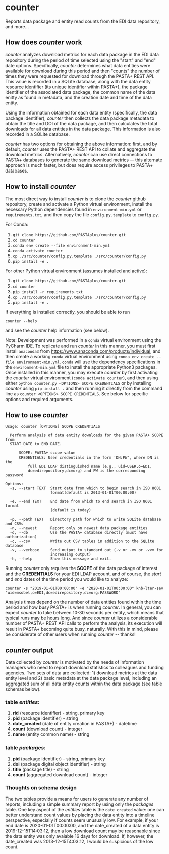 # counter
Reports data package and entity read counts from the EDI data repository, and
more...

## How does *counter* work

*counter* analyzes download metrics for each data package in the EDI data
repository during the period of time selected using the "start" and "end"
date options. Specifically, *counter* determines what data entities were
available for download during this period and then "counts" the number of
times they were requested for download through the PASTA+ REST API. This
value is recorded in a SQLite database, along with the data entity resource
identifier (its unique identifier within PASTA+), the package identifier
of the associated data package, the common name of the data enitty as found
in metadata, and the creation date and time of the data entity.

Using the information obtained for each data entity (specifically, the data
package identifier), *counter* then collects the data package metadata to
obtain the title and DOI of the data package, and then calculates the total
downloads for all data entities in the data package. This information is also
recorded in a SQLite database.

*counter* has two options for obtaining the above information: first, and by
default, *counter* uses the PASTA+ REST API to collate and aggregate the
download metrics. Alternatively, *counter* can use direct connections
to PASTA+ databases to generate the same download metrics -- this alternate
approach is much faster, but does require access privileges to PASTA+
databases.

## How to install *counter*

The most direct way to install *counter* is to clone the
*counter* github repository, create and activate a Python virtual environment,
install the necessary Python dependencies found in `environment-min.yml`
or `requirements.txt`, and then copy the file `config.py.template` to
`config.py`.

For Conda:

1. `git clone https://github.com/PASTAplus/counter.git`
1. `cd counter`
1. `conda env create --file environment-min.yml`
1. `conda activate counter`
1. `cp ./src/counter/config.py.template ./src/counter/config.py`
1. `pip install -e .`


For other Python virtual environment (assumes installed and active):

1. `git clone https://github.com/PASTAplus/counter.git`
1. `cd counter`
1. `pip install -r requirements.txt`
1. `cp ./src/counter/config.py.template ./src/counter/config.py`
1. `pip install -e .`

If everything is installed correctly, you should be able to run
```
counter --help
```
and see the *counter* help information (see below).

Note: Development was performed in a `conda` virtual environment using the
PyCharm IDE. To replicate and run *counter* in this manner, you must first
install `anaconda3` from https://www.anaconda.com/products/individual, and
then create a working `conda` virtual environment using `conda env create
--file environment-min.yml`. `conda` will use the dependency specifications in
the `environment-min.yml` file to install the appropriate Python3 packages.
Once installed in this manner, you may execute *counter* by first activating
the *counter* virtual environment (`conda activate counter`), and then using
either `python counter.py <OPTIONS> SCOPE CREDENTIALS` or by installing
*counter* using `pip install .` and then running it directly from the command
line as `counter <OPTIONS> SCOPE CREDENTIALS`. See below for specific options
and required arguments.

## How to use *counter*
```
Usage: counter [OPTIONS] SCOPE CREDENTIALS

  Perform analysis of data entity downloads for the given PASTA+ SCOPE from
  START_DATE to END_DATE.

      SCOPE: PASTA+ scope value
      CREDENTIALS: User credentials in the form 'DN:PW', where DN is the
          full EDI LDAP distinguished name (e.g., uid=USER,o=EDI,
          dc=edirepository,dc=org) and PW is the corresponding password

Options:
  -s, --start TEXT  Start date from which to begin search in ISO 8601
                    format(default is 2013-01-01T00:00:00)

  -e, --end TEXT    End date from which to end search in ISO 8601 format
                    (default is today)

  -p, --path TEXT   Directory path for which to write SQLite database and CSVs
  -n, --newest      Report only on newest data package entities
  -d, --db          Use the PASTA+ database directly (must have authorization)
  -c, --csv         Write out CSV tables in addition to the SQLite database
  -v, --verbose     Send output to standard out (-v or -vv or -vvv for
                    increasing output)
  -h, --help        Show this message and exit.
```

Running *counter* only requires the **SCOPE** of the data package of interest
and the **CREDENTIALS** for your EDI LDAP account, and of course, the *start*
and *end* dates of the time period you would like to analyze:

```
counter -s "2019-01-01T00:00:00" -e "2020-01-01T00:00:00" knb-lter-sev "uid=msobel,o=EDI,dc=edirepository,dc=org:PASSWORD"
```
Analysis times depend on the number of data entities found within the time
period and how busy PASTA+ is when running *counter*. In general, you can
expect *counter* to take between 10-30 seconds per entity, which means that
typical runs may be hours long. And since *counter* utilizes a considerable
number of PASTA+ REST API calls to perform the analysis, its execution will
result in PASTA+ becoming quite busy, naturally. With this in mind, please be
considerate of other users when running *counter* -- thanks!

## *counter* output

Data collected by *counter* is motivated by the needs of information managers
who need to report download statistics to colleagues and funding agencies. Two
sets of data are collected: 1) download metrics at the data entity level and
2) basic metadata at the data package level, including an aggregated sum of
all data entity counts within the data package (see table schemas below).

### table *entities*:

1. **rid** (resource identifier) - string, primary key
1. **pid** (package identifier) - string
1. **date_created** (date of entity creation in PASTA+) - datetime
1. **count** (download count) - integer
1. **name** (entity common name) - string

### table *packages*:

1. **pid** (package identifier) - string, primary key
1. **doi** (package digital object identifier) - string
1. **title** (package title) - string
1. **count** (aggregated download count) - integer

### Thoughts on schema design

The two tables provide a means for users to generate any number of reports,
including a simple summary report by using only the *packages* table. One key
aspect of the *entities* table is the `date_created` value: one can better
understand count values by placing the data entity into a timeline
perspective, especially if counts seem unusually low. For example, if your end
date is 2020-01-01T00:00:00, and the date_created of a data entity is
2019-12-15T14:03:12, then a low download count may be reasonable since the
data entity was only avaiable 16 days for download. If, however, the
date_created was 2013-12-15T4:03:12, I would be suspicious of the low count.